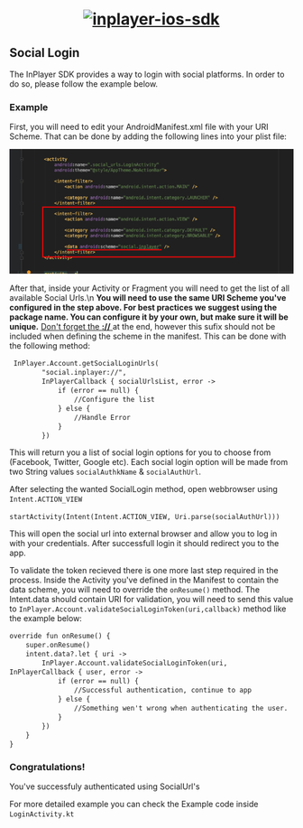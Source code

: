 <h1 align="center">
  <a target="_blank" href="https://inplayer-org.github.io/inplayer-ios-sdk/">
    <img src="https://assets.inplayer.com/images/inplayer-256.png" alt="inplayer-ios-sdk" title="InPlayer iOS SDK" width="300">
  </a>
</h1>

## Social Login

The InPlayer SDK provides a way to login with social platforms. In order to do so, please follow the example below.

### Example

First, you will need to edit your AndroidManifest.xml file with your URI Scheme. That can be done by adding the following lines into your plist file:

![alt text](manifest_example.png "Android Manifest")

After that, inside your Activity or Fragment you will need to get the list of all available Social Urls.\n
<b>You will need to use the same URI Scheme you've configured in the step above. For best practices we suggest using the package name. You can configure it by your own, but make sure it will be unique.</b>
<u>Don't forget the <b>://</b> </u> at the end, however this sufix should not be included when defining the scheme in the manifest.
This can be done with the following method:

     InPlayer.Account.getSocialLoginUrls(
            "social.inplayer://",
            InPlayerCallback { socialUrlsList, error ->
                if (error == null) {
                    //Configure the list 
                } else {
                    //Handle Error
                }
            })

This will return you a list of social login options for you to choose from (Facebook, Twitter, Google etc). 
Each social login option will be made from two String values `socialAuthkName` & `socialAuthUrl`.

After selecting the wanted SocialLogin method, open webbrowser using `Intent.ACTION_VIEW`
    
`startActivity(Intent(Intent.ACTION_VIEW, Uri.parse(socialAuthUrl)))`

This will open the social url into external browser and allow you to log in with your credentials. 
After successfull login it should redirect you to the app.

To validate the token recieved there is one more last step required in the process.
Inside the Activity you've defined in the Manifest to contain the data scheme, you will need to override the `onResume()` method.
The Intent.data should contain URI for validation, you will need to send this value to `InPlayer.Account.validateSocialLoginToken(uri,callback)` method like the example below:

    override fun onResume() {
        super.onResume()
        intent.data?.let { uri ->
            InPlayer.Account.validateSocialLoginToken(uri, InPlayerCallback { user, error ->
                if (error == null) {
                    //Successful authentication, continue to app
                } else {
                    //Something wen't wrong when authenticating the user.
                }
            })
        }
    }
    
<h3>Congratulations!</h3>
You've successfuly authenticated using SocialUrl's

For more detailed example you can check the Example code inside `LoginActivity.kt`




